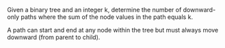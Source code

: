 Given a binary tree and an integer k, determine the number of downward-only paths where the sum of the node values in the path equals k. 

A path can start and end at any node within the tree but must always move downward (from parent to child).
